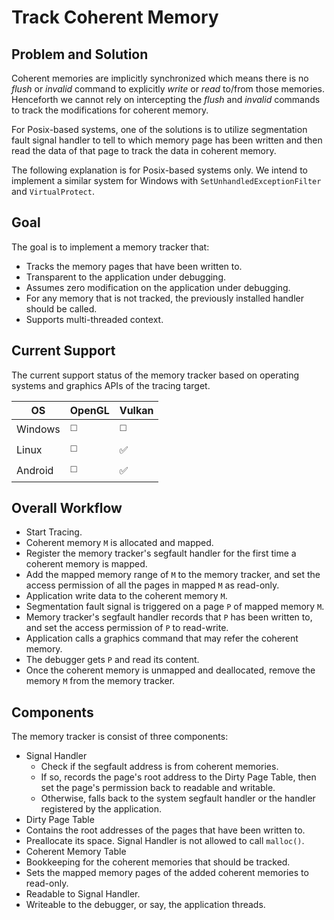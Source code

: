 # Track Coherent Memory

## Problem and Solution
Coherent memories are implicitly synchronized which means there is no *flush*
or *invalid* command to explicitly *write* or *read* to/from those memories.
Henceforth we cannot rely on intercepting the *flush* and *invalid* commands to
track the modifications for coherent memory.

For Posix-based systems, one of the solutions is to utilize segmentation fault
signal handler to tell to which memory page has been written and then read the
data of that page to track the data in coherent memory.

The following explanation is for Posix-based systems only. We intend to
implement a similar system for Windows with `SetUnhandledExceptionFilter` and
`VirtualProtect`.

## Goal
The goal is to implement a memory tracker that:
* Tracks the memory pages that have been written to.
* Transparent to the application under debugging.
 * Assumes zero modification on the application under debugging.
 * For any memory that is not tracked, the previously installed handler should
 be called.
 * Supports multi-threaded context.

## Current Support
The current support status of the memory tracker based on operating systems and
graphics APIs of the tracing target.

|OS        |OpenGL              |Vulkan              |
|----------|--------------------|--------------------|
|Windows   |:white_medium_square:|:white_medium_square:|
|Linux     |:white_medium_square:|:white_check_mark:  |
|Android   |:white_medium_square:|:white_check_mark:  |


## Overall Workflow
* Start Tracing.
* Coherent memory `M` is allocated and mapped.
 * Register the memory tracker's segfault handler for the first time a coherent
 memory is mapped.
* Add the mapped memory range of `M` to the memory tracker, and set the access
permission of all the pages in mapped `M` as read-only.
* Application write data to the coherent memory `M`.
* Segmentation fault signal is triggered on a page `P` of mapped memory `M`.
* Memory tracker's segfault handler records that `P` has been written to, and
set the access permission of `P` to read-write.
* Application calls a graphics command that may refer the coherent memory.
* The debugger gets `P` and read its content.
* Once the coherent memory is unmapped and deallocated, remove the memory `M`
from the memory tracker.

## Components
The memory tracker is consist of three components:
* Signal Handler
  * Check if the segfault address is from coherent memories.
  * If so, records the page's root address to the Dirty Page Table, then set
  the page's permission back to readable and writable.
  * Otherwise, falls back to the system segfault handler or the handler
  registered by the application.
* Dirty Page Table
 * Contains the root addresses of the pages that have been written to.
 * Preallocate its space. Signal Handler is not allowed to
 call `malloc()`.
* Coherent Memory Table
 * Bookkeeping for the coherent memories that should be tracked.
 * Sets the mapped memory pages of the added coherent memories to read-only.
 * Readable to Signal Handler.
 * Writeable to the debugger, or say, the application threads.
